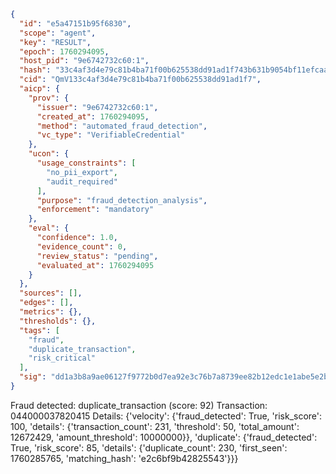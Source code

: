 ```json
{
  "id": "e5a47151b95f6830",
  "scope": "agent",
  "key": "RESULT",
  "epoch": 1760294095,
  "host_pid": "9e6742732c60:1",
  "hash": "33c4af3d4e79c81b4ba71f00b625538dd91ad1f743b631b9054bf11efcaaf820",
  "cid": "QmV133c4af3d4e79c81b4ba71f00b625538dd91ad1f7",
  "aicp": {
    "prov": {
      "issuer": "9e6742732c60:1",
      "created_at": 1760294095,
      "method": "automated_fraud_detection",
      "vc_type": "VerifiableCredential"
    },
    "ucon": {
      "usage_constraints": [
        "no_pii_export",
        "audit_required"
      ],
      "purpose": "fraud_detection_analysis",
      "enforcement": "mandatory"
    },
    "eval": {
      "confidence": 1.0,
      "evidence_count": 0,
      "review_status": "pending",
      "evaluated_at": 1760294095
    }
  },
  "sources": [],
  "edges": [],
  "metrics": {},
  "thresholds": {},
  "tags": [
    "fraud",
    "duplicate_transaction",
    "risk_critical"
  ],
  "sig": "dd1a3b8a9ae06127f9772b0d7ea92e3c76b7a8739ee82b12edc1e1abe5e2b113"
}
```

Fraud detected: duplicate_transaction (score: 92)
Transaction: 044000037820415
Details: {'velocity': {'fraud_detected': True, 'risk_score': 100, 'details': {'transaction_count': 231, 'threshold': 50, 'total_amount': 12672429, 'amount_threshold': 10000000}}, 'duplicate': {'fraud_detected': True, 'risk_score': 85, 'details': {'duplicate_count': 230, 'first_seen': 1760285765, 'matching_hash': 'e2c6bf9b42825543'}}}